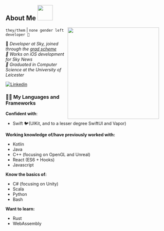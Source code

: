 <h2> About Me <img src="https://media0.giphy.com/media/QZy66oggJPGPJiAijf/giphy.gif" width="50"></h2>
<img align='right' src="https://cdn141.picsart.com/300081205147211.png" width="300">

`they/them` | `none gender left developer 🍕`

<p>🌸 <em>Developer at Sky, joined through the <a href="https://careers.sky.com/earlycareers/graduateprogrammes/">grad scheme</a></br>🌸 Works on iOS development for Sky News</br>🌸 Graduated in Computer Science at the University of Leicester
</em></p>

[![Linkedin](https://img.shields.io/badge/-LinkedIn-blue?style=flat-square&logo=Linkedin&logoColor=white&link=https://www.linkedin.com/in/anna-hayhurst-98aa58140/)](https://www.linkedin.com/in/anna-hayhurst-98aa58140/)


### ✍🏻 My Languages and Frameworks

**Confident with**:
* Swift 🐦(UIKit, and to a lesser degree SwiftUI and Vapor)

**Working knowledge of/have previously worked with:**
* Kotlin
* Java
* C++ (focusing on OpenGL and Unreal)
* React (ES6 + Hooks)
* Javascript

**Know the basics of:**
* C# (focusing on Unity)
* Scala
* Python
* Bash

**Want to learn:**
* Rust
* WebAssembly
